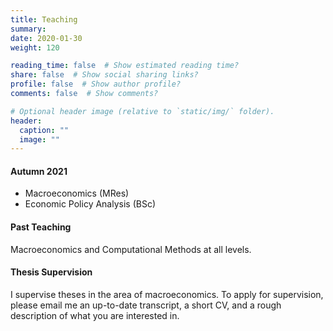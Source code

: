 ```yaml
---
title: Teaching
summary:
date: 2020-01-30
weight: 120

reading_time: false  # Show estimated reading time?
share: false  # Show social sharing links?
profile: false  # Show author profile?
comments: false  # Show comments?

# Optional header image (relative to `static/img/` folder).
header:
  caption: ""
  image: ""
---
```

#### Autumn 2021

* Macroeconomics (MRes)
* Economic Policy Analysis (BSc)

#### Past Teaching

Macroeconomics and Computational Methods at all levels.

#### Thesis Supervision

I supervise theses in the area of macroeconomics. To apply for supervision, please email me an up-to-date transcript, a short CV, and a rough description of what you are interested in.
